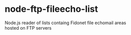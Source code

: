# node-ftp-fileecho-list
Node.js reader of lists containg Fidonet file echomail areas hosted on FTP servers
